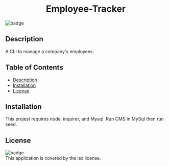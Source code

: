 
<h1 align="center">Employee-Tracker</h1>
  
![badge](https://img.shields.io/badge/license-isc-brightgreen)<br />

## Description
A CLI to manage a company's employees.

## Table of Contents
- [Description](#description)
- [Installation](#installation)
- [License](#license)


## Installation
This projest requires node, inquirer, and Mysql. Run CMS in MySql then run seed.

## License
![badge](https://img.shields.io/badge/license-isc-brightgreen)
<br />
This application is covered by the isc license. 
